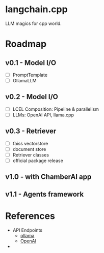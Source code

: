 # langchain.cpp

LLM magics for cpp world.

# Roadmap

## v0.1 - Model I/O

* [ ] PromptTemplate
* [ ] OllamaLLM

## v0.2 - Model I/O

* [ ] LCEL Composition: Pipeline & parallelism
* [ ] LLMs: OpenAI API, llama.cpp

## v0.3 - Retriever

* [ ] faiss vectorstore
* [ ] document store
* [ ] Retriever classes
* [ ] official package release

## v1.0 - with ChamberAI app


## v1.1 - Agents framework



# References


* API Endpoints
  * [ollama](https://github.com/jmorganca/ollama/blob/main/docs/api.md)
  * [OpenAI](https://platform.openai.com/docs/api-reference)
* 